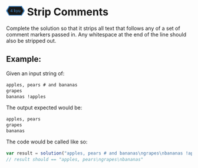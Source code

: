 # ![4kyu badge](../.codewars-badges/4kyu.png) Strip Comments

Complete the solution so that it strips all text that follows any of a set of comment markers passed in. Any whitespace at the end of the line should also be stripped out.

## Example:

Given an input string of:

```
apples, pears # and bananas
grapes
bananas !apples
```

The output expected would be:

```
apples, pears
grapes
bananas
```

The code would be called like so:

```javascript
var result = solution("apples, pears # and bananas\ngrapes\nbananas !apples", ["#", "!"])
// result should == "apples, pears\ngrapes\nbananas"

```